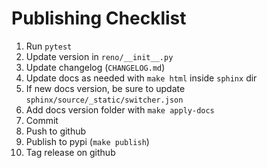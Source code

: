 # Publishing Checklist

1. Run `pytest`
2. Update version in `reno/__init__.py`
3. Update changelog (`CHANGELOG.md`)
4. Update docs as needed with `make html` inside `sphinx` dir
5. If new docs version, be sure to update `sphinx/source/_static/switcher.json`
6. Add docs version folder with `make apply-docs`
7. Commit
8. Push to github
9. Publish to pypi (`make publish`)
10. Tag release on github
